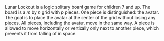 Lunar Lockout is a logic solitary board game for children 7 and
up. The board is a _m_ by _n_ grid with _p_ pieces. One piece is
distinguished: the avatar. The goal is to place the avatar at the
center of the grid without losing any pieces. All pieces, including
the avatar, move in the same way. A piece is allowed to move
horizontally or vertically only next to another piece, which prevents
it from falling of in space.
